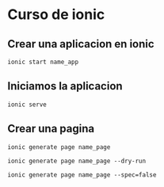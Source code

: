 # Curso de ionic

## Crear una aplicacion en ionic

    ionic start name_app

## Iniciamos la aplicacion

    ionic serve

## Crear una pagina

    ionic generate page name_page

    ionic generate page name_page --dry-run

    ionic generate page name_page --spec=false
